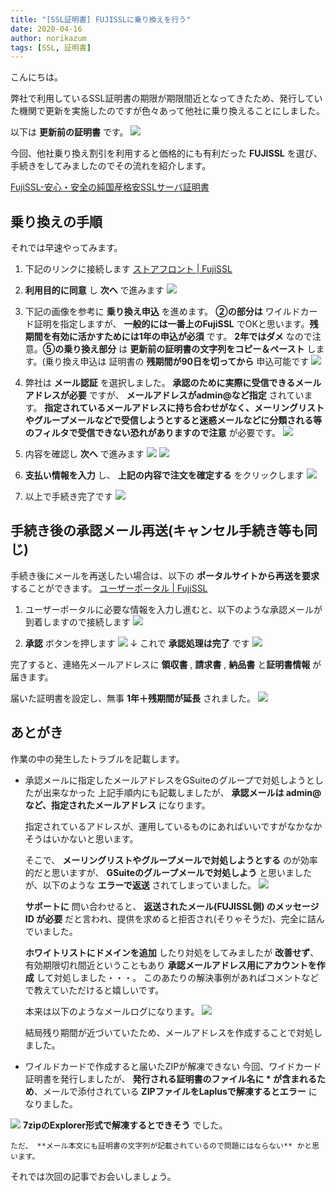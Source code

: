 ```yaml
---
title: "[SSL証明書] FUJISSLに乗り換えを行う"
date: 2020-04-16
author: norikazum
tags: [SSL, 証明書]
---
```


こんにちは。

弊社で利用しているSSL証明書の期限が期限間近となってきたため、発行していた機関で更新を実施したのですが色々あって他社に乗り換えることにしました。

以下は **更新前の証明書** です。
![](images/transfer-ssl-certificate-to-fujissl-1.png)

今回、他社乗り換え割引を利用すると価格的にも有利だった **FUJISSL** を選び、手続きをしてみましたのでその流れを紹介します。

[FujiSSL-安心・安全の純国産格安SSLサーバ証明書](https://www.fujissl.jp/)

## 乗り換えの手順
それでは早速やってみます。

1. 下記のリンクに接続します
[ストアフロント | FujiSSL](https://store.fujissl.jp/apply/req1)

1. **利用目的に同意** し **次へ** で進みます
![](images/transfer-ssl-certificate-to-fujissl-2.png)

1. 下記の画像を参考に **乗り換え申込** を進めます。 **②の部分は** ワイルドカード証明を指定しますが、 **一般的には一番上のFujiSSL** でOKと思います。**残期間を有効に活かすためには1年の申込が必須** です。 **2年ではダメ** なので注意。**⑤の乗り換え部分** は **更新前の証明書の文字列をコピー＆ペースト** します。(乗り換え申込は 証明書の **残期間が90日を切ってから** 申込可能です
![](images/transfer-ssl-certificate-to-fujissl-3.png)

1. 弊社は **メール認証** を選択しました。 **承認のために実際に受信できるメールアドレスが必要** ですが、 **メールアドレスがadmin@など指定** されています。  **指定されているメールアドレスに持ち合わせがなく、メーリングリストやグループメールなどで受信しようとすると迷惑メールなどに分類される等のフィルタで受信できない恐れがありますので注意** が必要です。
![](images/transfer-ssl-certificate-to-fujissl-4.png)

1. 内容を確認し **次へ** で進みます
![](images/transfer-ssl-certificate-to-fujissl-5.png)
![](images/transfer-ssl-certificate-to-fujissl-6.png)

1. **支払い情報を入力** し、 **上記の内容で注文を確定する** をクリックします
![](images/transfer-ssl-certificate-to-fujissl-7.png)

1. 以上で手続き完了です
![](images/transfer-ssl-certificate-to-fujissl-8.png)

## 手続き後の承認メール再送(キャンセル手続き等も同じ)
手続き後にメールを再送したい場合は、以下の **ポータルサイトから再送を要求** することができます。
[ユーザーポータル | FujiSSL](https://product.fujissl.jp/)

1. ユーザーポータルに必要な情報を入力し進むと、以下のような承認メールが到着しますので接続します
![](images/transfer-ssl-certificate-to-fujissl-9.png)

1. **承認** ボタンを押します
![](images/transfer-ssl-certificate-to-fujissl-10.png)
↓
これで **承認処理は完了** です
![](images/transfer-ssl-certificate-to-fujissl-11.png)

完了すると、連絡先メールアドレスに **領収書** , **請求書** , **納品書** と**証明書情報** が届きます。

届いた証明書を設定し、無事 **1年＋残期間が延長** されました。
![](images/transfer-ssl-certificate-to-fujissl-12.png)

## あとがき

作業の中の発生したトラブルを記載します。

- 承認メールに指定したメールアドレスをGSuiteのグループで対処しようとしたが出来なかった
    上記手順内にも記載しましたが、 **承認メールは admin@ など、指定されたメールアドレス** になります。
    
    指定されているアドレスが、運用しているものにあればいいですがなかなかそうはいかないと思います。
    
    そこで、 **メーリングリストやグループメールで対処しようとする** のが効率的だと思いますが、 **GSuiteのグループメールで対処しよう** と思いましたが、以下のような **エラーで返送** されてしまっていました。
![](images/transfer-ssl-certificate-to-fujissl-13.png)
    
    **サポートに** 問い合わせると、 **返送されたメール(FUJISSL側) のメッセージID が必要** だと言われ、提供を求めると拒否され(そりゃそうだ)、完全に詰んでいました。
    
    **ホワイトリストにドメインを追加** したり対処をしてみましたが **改善せず**、有効期限切れ間近ということもあり **承認メールアドレス用にアカウントを作成** して対処しました・・・。
    このあたりの解決事例があればコメントなどで教えていただけると嬉しいです。
    
    本来は以下のようなメールログになります。
![](images/transfer-ssl-certificate-to-fujissl-14.png)

    結局残り期間が近づいていたため、メールアドレスを作成することで対処しました。

- ワイルドカードで作成すると届いたZIPが解凍できない
    今回、ワイドカード証明書を発行しましたが、 **発行される証明書のファイル名に * が含まれるため**、メールで添付されている **ZIPファイルをLaplusで解凍するとエラー** になりました。
    
![](images/transfer-ssl-certificate-to-fujissl-15.png)
    **7zipのExplorer形式で解凍するとできそう** でした。
    
    ただ、 **メール本文にも証明書の文字列が記載されているので問題にはならない** かと思います。

それでは次回の記事でお会いしましょう。
